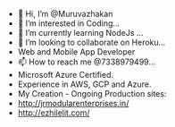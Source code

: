 - 👋 Hi, I’m @Muruvazhakan
- 👀 I’m interested in Coding...
- 🌱 I’m currently learning NodeJs ...
- 💞️ I’m looking to collaborate on Heroku...
- Web and Mobile App Developer
- 📫 How to reach me @7338979499...
- Microsoft Azure Certified.
- Experience in AWS, GCP and Azure.
- My Creation - Ongoing Production sites:
- http://jrmodularenterprises.in/
- http://ezhilelit.com/
<!---
Muruvazhakan/Muruvazhakan is a ✨ special ✨ repository because its `README.md` (this file) appears on your GitHub profile.
You can click the Preview link to take a look at your changes.
--->

